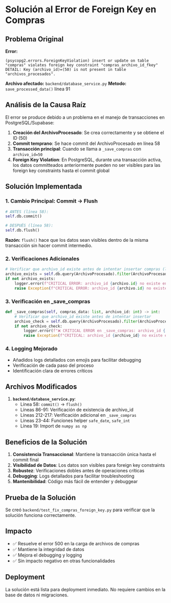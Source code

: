 # Solución al Error de Foreign Key en Compras

## Problema Original

**Error:** 
```
(psycopg2.errors.ForeignKeyViolation) insert or update on table "compras" violates foreign key constraint "compras_archivo_id_fkey"
DETAIL: Key (archivo_id)=(50) is not present in table "archivos_procesados".
```

**Archivo afectado:** `backend/database_service.py`
**Metodo:** `save_processed_data()` línea 91

## Análisis de la Causa Raíz

El error se produce debido a un problema en el manejo de transacciones en PostgreSQL/Supabase:

1. **Creación del ArchivoProcesado**: Se crea correctamente y se obtiene el ID (50)
2. **Commit temprano**: Se hace commit del ArchivoProcesado en línea 58
3. **Transacción principal**: Cuando se llama a `_save_compras` con `archivo_id=50`
4. **Foreign Key Violation**: En PostgreSQL, durante una transacción activa, los datos committeados anteriormente pueden no ser visibles para las foreign key constraints hasta el commit global

## Solución Implementada

### 1. Cambio Principal: Commit → Flush
```python
# ANTES (línea 58):
self.db.commit()

# DESPUÉS (línea 58):
self.db.flush()
```

**Razón:** `flush()` hace que los datos sean visibles dentro de la misma transacción sin hacer commit intermedio.

### 2. Verificaciones Adicionales
```python
# Verificar que archivo_id existe antes de intentar insertar compras (línea 86-91)
archivo_exists = self.db.query(ArchivoProcesado).filter(ArchivoProcesado.id == archivo.id).first()
if not archivo_exists:
    logger.error(f"CRITICAL ERROR: archivo_id {archivo.id} no existe en archivos_procesados")
    raise Exception(f"CRITICAL ERROR: archivo_id {archivo.id} no existe en archivos_procesados")
```

### 3. Verificación en _save_compras
```python
def _save_compras(self, compras_data: list, archivo_id: int) -> int:
    # Verificar que archivo_id existe antes de intentar insertar
    archivo_check = self.db.query(ArchivoProcesado).filter(ArchivoProcesado.id == archivo_id).first()
    if not archivo_check:
        logger.error(f"❌ CRITICAL ERROR en _save_compras: archivo_id {archivo_id} no existe")
        raise Exception(f"CRITICAL: archivo_id {archivo_id} no existe en archivos_procesados")
```

### 4. Logging Mejorado
- Añadidos logs detallados con emojis para facilitar debugging
- Verificación de cada paso del proceso
- Identificación clara de errores críticos

## Archivos Modificados

1. **`backend/database_service.py`**:
   - Línea 58: `commit()` → `flush()`
   - Líneas 86-91: Verificación de existencia de archivo_id
   - Líneas 212-217: Verificación adicional en `_save_compras`
   - Líneas 23-44: Funciones helper `safe_date`, `safe_int`
   - Línea 19: Import de `numpy as np`

## Beneficios de la Solución

1. **Consistencia Transaccional**: Mantiene la transacción única hasta el commit final
2. **Visibilidad de Datos**: Los datos son visibles para foreign key constraints
3. **Robustez**: Verificaciones dobles antes de operaciones críticas
4. **Debugging**: Logs detallados para facilitar troubleshooting
5. **Mantenibilidad**: Código más fácil de entender y debuggear

## Prueba de la Solución

Se creó `backend/test_fix_compras_foreign_key.py` para verificar que la solución funciona correctamente.

## Impacto

- ✅ Resuelve el error 500 en la carga de archivos de compras
- ✅ Mantiene la integridad de datos
- ✅ Mejora el debugging y logging
- ✅ Sin impacto negativo en otras funcionalidades

## Deployment

La solución está lista para deployment inmediato. No requiere cambios en la base de datos ni migraciones.
